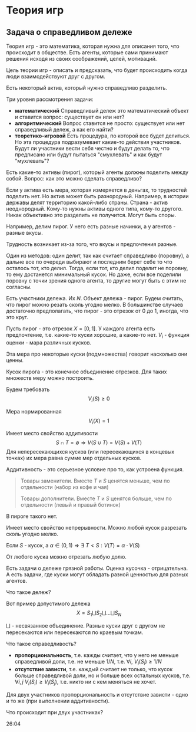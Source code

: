 # Теория игр

## Задача о справедливом дележе

Теория игр - это математика, которая нужна для описания того, что происходит в обществе. Есть агенты, которые сами принимают решения исходя из своих соображений, целей, мотиваций.

Цель теории игр - описать и предсказать, что будет происходить когда люди взаимодействуют друг с другом.

Есть некоторый актив, который нужно справедливо разделить.

Три уровня рассмотрения задачи:
 - **математический** Справедливый дележ это математический объект и ставится вопрос: существует он или нет?
 - **алгоритмический** Вопрос ставится не просто: существует или нет справедливый дележ, а как его найти?
 - **теоретико-игровой** Есть процедура, по которой все будет делиться. Но эта процедура подразумевает какие-то действия участников. Будут ли участники вести себя честно и будут делать то, что предписано или будут пытаться "смухлевать" и как будут "мухлевать"?

Есть какие-то активы (пирог), который агенты должны поделить между собой. Вопрос: как это можно сделать справедливо?

Если у актива есть мера, которая измеряется в деньгах, то трудностей поделить нет. Но актив может быть разнородный. Например, в истории державы делят территорию какой-либо страны. Страна - актив неоднородный. Кому-то нужны активы одного типа, кому-то другого. Никак объективно это разделить не получится. Могут быть споры.

Например, делим пирог. У него есть разные начинки, а у агентов - разные вкусы.

Трудность возникает из-за того, что вкусы и предпочтения разные.

Один из методов: один делит, так как считает справедливо (поровну), а дальне все по очереди выбирают и последним берет себе то что осталось тот, кто делил. Тогда, если тот, кто делил поделит не поровну, то ему достанется минимальный кусок. Но даже, если все поделили поровну с точки зрения одного агента, то другие могут быть с этим не согласны.

Есть участники дележа. Их $N$. Объект дележа - пирог. Будем считать, что пирог можно резать сколь угодно мелко. В большинстве случаев достаточно предполагать, что пирог - это отрезок от $0$ до $1$, иногда, что это круг.

Пусть пирог - это отрезок $X=[0,1]$. У каждого агента есть предпочтение, т.е. какие-то куски хорошие, а какие-то нет. $V_i$ - функция оценки - мара различных кусков.

Эта мера про некоторые куски (подмножества) говорит насколько они ценны.

Кусок пирога - это конечное объединение отрезков. Для таких множеств меру можно построить.

Будем требовать
$$
V_i(S) \ge 0
$$

Мера нормированная
$$
V_i(X) = 1
$$

Имеет место свойство аддитивости
$$
S \cap T = \emptyset \Rightarrow V(S\cup T) = V(S) + V(T)
$$
Для непересекающихся кусков (или пересекающихся в концевых точках) их мера равна сумме мер отдельных кусков.

Аддитивность - это серьезное условие про то, как устроена функция.

> Товары заменители. Вместе $T$ и $S$ ценятся меньше, чем по отдельности (набор из кофе и чая)
> 
> Товары дополнители. Вместе $T$ и $S$ ценятся больше, чем по отдельности (левый и правый ботинок)

В пироге такого нет.

Имеет место свойство непрерывности. Можно любой кусок разрезать сколь угодно мелко.

Если $S$ - кусок, а $\alpha\in (0,1) \Rightarrow \exists\ T < S: V(T) = \alpha\cdot V(S)$

От любого куска можно отрезать любую долю.

Есть задачи о дележе грязной работы. Оценка кусочка - отрицательна. А есть задачи, где куски могут обладать разной ценностью для разных агентов.

Что такое дележ?

Вот пример допустимого дележа
$$
X = S_1 \bigsqcup S_2 \bigsqcup \ldots \bigsqcup S_N
$$

$\bigsqcup$ - несвязанное объединение. Разные куски друг с другом не пересекаются или пересекаются по краевым точкам.

Что такое справедливость?

- **пропорциональность**, т.е. кажды считает, что у него не меньше справедливой доли, т.е. не меньше $1/N$, т.е. $\forall i,\ V_i(S_i) \ge 1/N$
- **отсутствие зависти**, т.е. каждый считает не только, что кусок больше справедливой доли, но и больше всех остальных кусков, т.е. $\forall i,j\ V_i(S_i) \ge V_i(S_j)$, т.е. никто ни с кем меняться не хочет.

Для двух участников пропорциональность и отсутствие зависти - одно и то же (при выполнении аддитивности).

Что происходит при двух участниках?

26:04